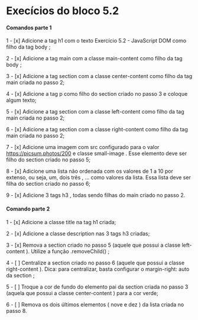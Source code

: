 # Execícios do bloco 5.2

#### Comandos parte 1
  1 - [x] Adicione a tag h1 com o texto Exercício 5.2 - JavaScript DOM como filho da tag body ;

  2 - [x] Adicione a tag main com a classe main-content como filho da tag body ;

  3 - [x] Adicione a tag section com a classe center-content como filho da tag main criada no passo 2;

  4 - [x] Adicione a tag p como filho do section criado no passo 3 e coloque algum texto;

  5 - [x] Adicione a tag section com a classe left-content como filho da tag main criada no passo 2;

  6 - [x] Adicione a tag section com a classe right-content como filho da tag main criada no passo 2;

  7 - [x] Adicione uma imagem com src configurado para o valor https://picsum.photos/200 e classe 
  small-image . Esse elemento deve ser filho do section criado no passo 5;

  8 - [x] Adicione uma lista não ordenada com os valores de 1 a 10 por extenso, ou seja, um, dois
  três , ... como valores da lista. Essa lista deve ser filha do section criado no passo 6;

  9 - [x] Adicione 3 tags h3 , todas sendo filhas do main criado no passo 2.

  #### Comando parte 2

  1 - [x] Adicione a classe title na tag h1 criada;

  2 - [x] Adicione a classe description nas 3 tags h3 criadas;

  3 - [x] Remova a section criado no passo 5 (aquele que possui a classe left-content ). Utilize a 
  função .removeChild() ;

  4 - [ ] Centralize a section criado no passo 6 (aquele que possui a classe right-content ). Dica: 
  para centralizar, basta configurar o margin-right: auto da section ;

  5 - [ ] Troque a cor de fundo do elemento pai da section criada no passo 3 (aquela que possui a 
  classe center-content ) para a cor verde;

  6 - [ ] Remova os dois últimos elementos ( nove e dez ) da lista criada no passo 8.
